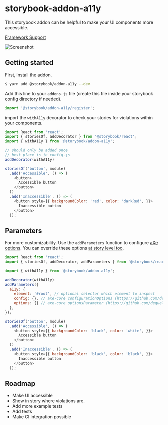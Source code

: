 # storybook-addon-a11y

This storybook addon can be helpful to make your UI components more accessible.

[Framework Support](https://github.com/storybookjs/storybook/blob/master/ADDONS_SUPPORT.md)

![Screenshot](https://raw.githubusercontent.com/storybookjs/storybook/HEAD/addons/a11y/docs/screenshot.png)

## Getting started

First, install the addon.

```sh
$ yarn add @storybook/addon-a11y --dev
```

Add this line to your `addons.js` file (create this file inside your storybook config directory if needed).

```js
import '@storybook/addon-a11y/register';
```

import the `withA11y` decorator to check your stories for violations within your components.

```js
import React from 'react';
import { storiesOf, addDecorator } from '@storybook/react';
import { withA11y } from '@storybook/addon-a11y';

// should only be added once
// best place is in config.js
addDecorator(withA11y)

storiesOf('button', module)
  .add('Accessible', () => (
    <button>
      Accessible button
    </button>
  ))
  .add('Inaccessible', () => (
    <button style={{ backgroundColor: 'red', color: 'darkRed', }}>
      Inaccessible button
    </button>
  ));
```

## Parameters

For more customizability. Use the `addParameters` function to configure [aXe options](https://github.com/dequelabs/axe-core/blob/develop/doc/API.md#api-name-axeconfigure).
You can override these options [at story level too](https://storybook.js.org/docs/configurations/options-parameter/#per-story-options).

```js
import React from 'react';
import { storiesOf, addDecorator, addParameters } from '@storybook/react';

import { withA11y } from '@storybook/addon-a11y';

addDecorator(withA11y)
addParameters({
  a11y: {
    element: '#root', // optional selector which element to inspect
    config: {}, // axe-core configurationOptions (https://github.com/dequelabs/axe-core/blob/develop/doc/API.md#parameters-1)
    options: {} // axe-core optionsParameter (https://github.com/dequelabs/axe-core/blob/develop/doc/API.md#options-parameter)
  },
});

storiesOf('button', module)
  .add('Accessible', () => (
    <button style={{ backgroundColor: 'black', color: 'white', }}>
      Accessible button
    </button>
  ))
  .add('Inaccessible', () => (
    <button style={{ backgroundColor: 'black', color: 'black', }}>
      Inaccessible button
    </button>
  ));
```

## Roadmap

* Make UI accessible
* Show in story where violations are.
* Add more example tests
* Add tests
* Make CI integration possible
